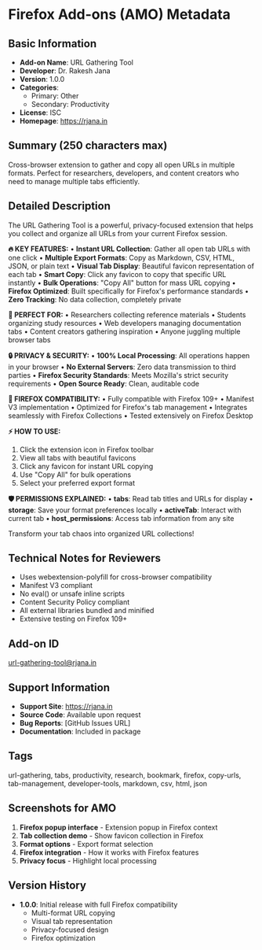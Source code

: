 # Firefox Add-ons (AMO) Metadata

## Basic Information
- **Add-on Name**: URL Gathering Tool
- **Developer**: Dr. Rakesh Jana
- **Version**: 1.0.0
- **Categories**:
  - Primary: Other
  - Secondary: Productivity
- **License**: ISC
- **Homepage**: https://rjana.in

## Summary (250 characters max)
Cross-browser extension to gather and copy all open URLs in multiple formats. Perfect for researchers, developers, and content creators who need to manage multiple tabs efficiently.

## Detailed Description

The URL Gathering Tool is a powerful, privacy-focused extension that helps you collect and organize all URLs from your current Firefox session.

**🔥 KEY FEATURES:**
• **Instant URL Collection**: Gather all open tab URLs with one click
• **Multiple Export Formats**: Copy as Markdown, CSV, HTML, JSON, or plain text
• **Visual Tab Display**: Beautiful favicon representation of each tab
• **Smart Copy**: Click any favicon to copy that specific URL instantly
• **Bulk Operations**: "Copy All" button for mass URL copying
• **Firefox Optimized**: Built specifically for Firefox's performance standards
• **Zero Tracking**: No data collection, completely private

**🎯 PERFECT FOR:**
• Researchers collecting reference materials
• Students organizing study resources
• Web developers managing documentation tabs
• Content creators gathering inspiration
• Anyone juggling multiple browser tabs

**🔒 PRIVACY & SECURITY:**
• **100% Local Processing**: All operations happen in your browser
• **No External Servers**: Zero data transmission to third parties
• **Firefox Security Standards**: Meets Mozilla's strict security requirements
• **Open Source Ready**: Clean, auditable code

**🦊 FIREFOX COMPATIBILITY:**
• Fully compatible with Firefox 109+
• Manifest V3 implementation
• Optimized for Firefox's tab management
• Integrates seamlessly with Firefox Collections
• Tested extensively on Firefox Desktop

**⚡ HOW TO USE:**
1. Click the extension icon in Firefox toolbar
2. View all tabs with beautiful favicons
3. Click any favicon for instant URL copying
4. Use "Copy All" for bulk operations
5. Select your preferred export format

**🛡️ PERMISSIONS EXPLAINED:**
• **tabs**: Read tab titles and URLs for display
• **storage**: Save your format preferences locally
• **activeTab**: Interact with current tab
• **host_permissions**: Access tab information from any site

Transform your tab chaos into organized URL collections!

## Technical Notes for Reviewers
- Uses webextension-polyfill for cross-browser compatibility
- Manifest V3 compliant
- No eval() or unsafe inline scripts
- Content Security Policy compliant
- All external libraries bundled and minified
- Extensive testing on Firefox 109+

## Add-on ID
url-gathering-tool@rjana.in

## Support Information
- **Support Site**: https://rjana.in
- **Source Code**: Available upon request
- **Bug Reports**: [GitHub Issues URL]
- **Documentation**: Included in package

## Tags
url-gathering, tabs, productivity, research, bookmark, firefox, copy-urls, tab-management, developer-tools, markdown, csv, html, json

## Screenshots for AMO
1. **Firefox popup interface** - Extension popup in Firefox context
2. **Tab collection demo** - Show favicon collection in Firefox
3. **Format options** - Export format selection
4. **Firefox integration** - How it works with Firefox features
5. **Privacy focus** - Highlight local processing

## Version History
- **1.0.0**: Initial release with full Firefox compatibility
  - Multi-format URL copying
  - Visual tab representation
  - Privacy-focused design
  - Firefox optimization
